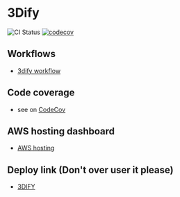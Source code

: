 # 3Dify
![CI Status](https://github.com/guidou44/3Dify/workflows/3Dify%20CI/badge.svg?branch=master)
[![codecov](https://codecov.io/gh/vincentken3d/3Dify/branch/master/graph/badge.svg?token=N6T9Q9P5SM)](https://codecov.io/gh/vincentken3d/3Dify)


## Workflows

- [3dify workflow](https://app.diagrams.net/#G1MxuSSUgGnH9CzKzNf4AJWA0E4ojQDX-n)

## Code coverage

- see on [CodeCov](https://codecov.io/gh/vincentken3d/3Dify)

## AWS hosting dashboard 

- [AWS hosting](https://us-east-2.console.aws.amazon.com/elasticbeanstalk/home?region=us-east-2#/application/overview?applicationName=3dify)

## Deploy link (Don't over user it please)
- [3DIFY](http://3dify-env.eba-4haskfzq.us-east-2.elasticbeanstalk.com/)